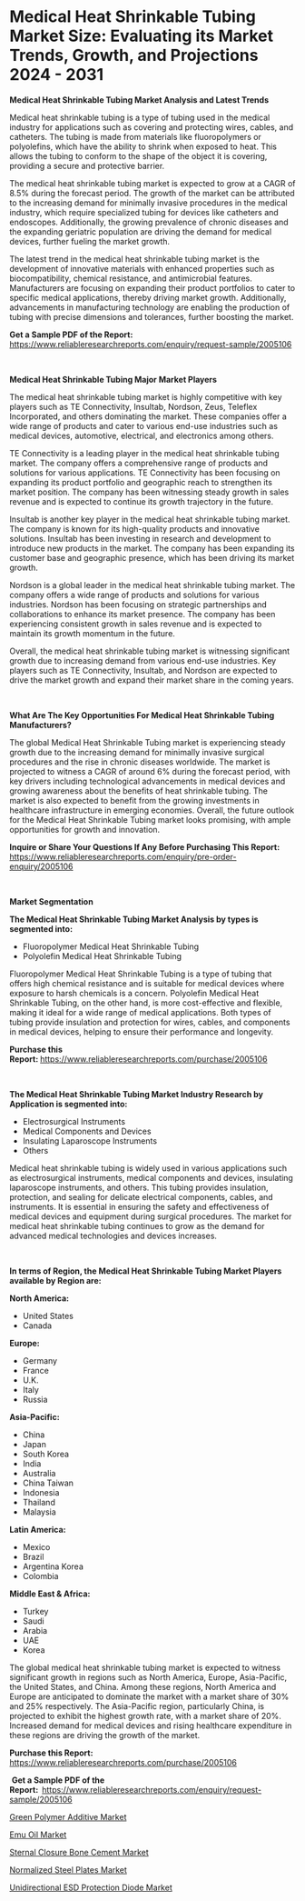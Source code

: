 <p><h1>Medical Heat Shrinkable Tubing Market Size: Evaluating its Market Trends, Growth, and Projections 2024 - 2031</h1></p><p><strong>Medical Heat Shrinkable Tubing Market Analysis and Latest Trends</strong></p>
<p><p>Medical heat shrinkable tubing is a type of tubing used in the medical industry for applications such as covering and protecting wires, cables, and catheters. The tubing is made from materials like fluoropolymers or polyolefins, which have the ability to shrink when exposed to heat. This allows the tubing to conform to the shape of the object it is covering, providing a secure and protective barrier.</p><p>The medical heat shrinkable tubing market is expected to grow at a CAGR of 8.5% during the forecast period. The growth of the market can be attributed to the increasing demand for minimally invasive procedures in the medical industry, which require specialized tubing for devices like catheters and endoscopes. Additionally, the growing prevalence of chronic diseases and the expanding geriatric population are driving the demand for medical devices, further fueling the market growth.</p><p>The latest trend in the medical heat shrinkable tubing market is the development of innovative materials with enhanced properties such as biocompatibility, chemical resistance, and antimicrobial features. Manufacturers are focusing on expanding their product portfolios to cater to specific medical applications, thereby driving market growth. Additionally, advancements in manufacturing technology are enabling the production of tubing with precise dimensions and tolerances, further boosting the market.</p></p>
<p><strong>Get a Sample PDF of the Report:&nbsp;</strong> <a href="https://www.reliableresearchreports.com/enquiry/request-sample/2005106">https://www.reliableresearchreports.com/enquiry/request-sample/2005106</a></p>
<p>&nbsp;</p>
<p><strong>Medical Heat Shrinkable Tubing Major Market Players</strong></p>
<p><p>The medical heat shrinkable tubing market is highly competitive with key players such as TE Connectivity, Insultab, Nordson, Zeus, Teleflex Incorporated, and others dominating the market. These companies offer a wide range of products and cater to various end-use industries such as medical devices, automotive, electrical, and electronics among others.</p><p>TE Connectivity is a leading player in the medical heat shrinkable tubing market. The company offers a comprehensive range of products and solutions for various applications. TE Connectivity has been focusing on expanding its product portfolio and geographic reach to strengthen its market position. The company has been witnessing steady growth in sales revenue and is expected to continue its growth trajectory in the future.</p><p>Insultab is another key player in the medical heat shrinkable tubing market. The company is known for its high-quality products and innovative solutions. Insultab has been investing in research and development to introduce new products in the market. The company has been expanding its customer base and geographic presence, which has been driving its market growth.</p><p>Nordson is a global leader in the medical heat shrinkable tubing market. The company offers a wide range of products and solutions for various industries. Nordson has been focusing on strategic partnerships and collaborations to enhance its market presence. The company has been experiencing consistent growth in sales revenue and is expected to maintain its growth momentum in the future.</p><p>Overall, the medical heat shrinkable tubing market is witnessing significant growth due to increasing demand from various end-use industries. Key players such as TE Connectivity, Insultab, and Nordson are expected to drive the market growth and expand their market share in the coming years.</p></p>
<p>&nbsp;</p>
<p><strong>What Are The Key Opportunities For Medical Heat Shrinkable Tubing Manufacturers?</strong></p>
<p><p>The global Medical Heat Shrinkable Tubing market is experiencing steady growth due to the increasing demand for minimally invasive surgical procedures and the rise in chronic diseases worldwide. The market is projected to witness a CAGR of around 6% during the forecast period, with key drivers including technological advancements in medical devices and growing awareness about the benefits of heat shrinkable tubing. The market is also expected to benefit from the growing investments in healthcare infrastructure in emerging economies. Overall, the future outlook for the Medical Heat Shrinkable Tubing market looks promising, with ample opportunities for growth and innovation.</p></p>
<p><strong>Inquire or Share Your Questions If Any Before Purchasing This Report:</strong> <a href="https://www.reliableresearchreports.com/enquiry/pre-order-enquiry/2005106">https://www.reliableresearchreports.com/enquiry/pre-order-enquiry/2005106</a></p>
<p>&nbsp;</p>
<p><strong>Market Segmentation</strong></p>
<p><strong>The Medical Heat Shrinkable Tubing Market Analysis by types is segmented into:</strong></p>
<p><ul><li>Fluoropolymer Medical Heat Shrinkable Tubing</li><li>Polyolefin Medical Heat Shrinkable Tubing</li></ul></p>
<p><p>Fluoropolymer Medical Heat Shrinkable Tubing is a type of tubing that offers high chemical resistance and is suitable for medical devices where exposure to harsh chemicals is a concern. Polyolefin Medical Heat Shrinkable Tubing, on the other hand, is more cost-effective and flexible, making it ideal for a wide range of medical applications. Both types of tubing provide insulation and protection for wires, cables, and components in medical devices, helping to ensure their performance and longevity.</p></p>
<p><strong>Purchase this Report:&nbsp;</strong><a href="https://www.reliableresearchreports.com/purchase/2005106">https://www.reliableresearchreports.com/purchase/2005106</a></p>
<p>&nbsp;</p>
<p><strong>The Medical Heat Shrinkable Tubing Market Industry Research by Application is segmented into:</strong></p>
<p><ul><li>Electrosurgical Instruments</li><li>Medical Components and Devices</li><li>Insulating Laparoscope Instruments</li><li>Others</li></ul></p>
<p><p>Medical heat shrinkable tubing is widely used in various applications such as electrosurgical instruments, medical components and devices, insulating laparoscope instruments, and others. This tubing provides insulation, protection, and sealing for delicate electrical components, cables, and instruments. It is essential in ensuring the safety and effectiveness of medical devices and equipment during surgical procedures. The market for medical heat shrinkable tubing continues to grow as the demand for advanced medical technologies and devices increases.</p></p>
<p>&nbsp;</p>
<p><strong>In terms of Region, the Medical Heat Shrinkable Tubing Market Players available by Region are:</strong></p>
<p>
    <p> <strong> North America: </strong>
        <ul>
            <li>United States</li>
            <li>Canada</li>
        </ul>
        </p> 
    <p> <strong> Europe: </strong>
        <ul>
            <li>Germany</li>
            <li>France</li>
            <li>U.K.</li>
            <li>Italy</li>
            <li>Russia</li>
        </ul>
        </p> 
    <p> <strong> Asia-Pacific: </strong>
        <ul>
            <li>China</li>
            <li>Japan</li>
            <li>South Korea</li>
            <li>India</li>
            <li>Australia</li>
            <li>China Taiwan</li>
            <li>Indonesia</li>
            <li>Thailand</li>
            <li>Malaysia</li>
        </ul>
        </p> 
    <p> <strong> Latin America: </strong>
        <ul>
            <li>Mexico</li>
            <li>Brazil</li>
            <li>Argentina Korea</li>
            <li>Colombia</li>
        </ul>
        </p> 
    <p> <strong> Middle East & Africa: </strong>
        <ul>
            <li>Turkey</li>
            <li>Saudi</li>
            <li>Arabia</li>
            <li>UAE</li>
            <li>Korea</li>
        </ul>
    </p>
    </p>
<p><p>The global medical heat shrinkable tubing market is expected to witness significant growth in regions such as North America, Europe, Asia-Pacific, the United States, and China. Among these regions, North America and Europe are anticipated to dominate the market with a market share of 30% and 25% respectively. The Asia-Pacific region, particularly China, is projected to exhibit the highest growth rate, with a market share of 20%. Increased demand for medical devices and rising healthcare expenditure in these regions are driving the growth of the market.</p></p>
<p><strong>Purchase this Report: </strong><a href="https://www.reliableresearchreports.com/purchase/2005106">https://www.reliableresearchreports.com/purchase/2005106</a></p>
<p>&nbsp;<strong>Get a Sample PDF of the Report:&nbsp;&nbsp;</strong><a href="https://www.reliableresearchreports.com/enquiry/request-sample/2005106">https://www.reliableresearchreports.com/enquiry/request-sample/2005106</a></p>
<p><strong></strong></p>
<p><p><a href="https://view.publitas.com/reportprime-1/green-polymer-additive-market-offer-valuable-insights-into-market-size-market-share-market-trends-and-projections-spanning-from-2024-to-2031/">Green Polymer Additive Market</a></p><p><a href="https://view.publitas.com/reportprime-1/emu-oil-market-challenges-opportunities-and-growth-drivers-and-major-market-players-forecasted-for-period-from-2024-2031/">Emu Oil Market</a></p><p><a href="https://meowing-canidae-761.notion.site/Sternal-Closure-Bone-Cement-Market-A-Comprehensive-Report-of-its-Market-Share-Growth-Trends-2024--636a066a988f429bbfe226c054f78997">Sternal Closure Bone Cement Market</a></p><p><a href="https://military-diascia-e68.notion.site/Normalized-Steel-Plates-Market-Research-Report-Forecasted-for-Period-from-2024-2031-by-Market-Typ-60d6a001f3184ad3be6b187d8aee1f5e">Normalized Steel Plates Market</a></p><p><a href="https://sudsy-motorcycle-bbc.notion.site/Unidirectional-ESD-Protection-Diode-Market-Furnish-Information-about-Market-Size-Market-Share-Mark-8ae298dc5bb6405b81af248988217129">Unidirectional ESD Protection Diode Market</a></p></p>
